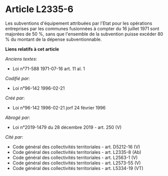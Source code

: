 # Article L2335-6

Les subventions d'équipement attribuées par l'Etat pour les opérations entreprises par les communes fusionnées à compter du
16 juillet 1971 sont majorées de 50 %, sans que l'ensemble de la subvention puisse excéder 80 % du montant de la dépense
subventionnable.

**Liens relatifs à cet article**

_Anciens textes_:

  - Loi n°71-588 1971-07-16 art. 11 al. 1

_Codifié par_:

  - Loi n°96-142 1996-02-21

_Créé par_:

  - Loi n°96-142 1996-02-21 jorf 24 février 1996

_Abrogé par_:

  - Loi n°2019-1479 du 28 décembre 2019 - art. 250 (V)

_Cité par_:

  - Code général des collectivités territoriales - art. D5212-16 (V)
  - Code général des collectivités territoriales - art. L2335-8 (Ab)
  - Code général des collectivités territoriales - art. L2563-1 (V)
  - Code général des collectivités territoriales - art. L2573-55 (V)
  - Code général des collectivités territoriales - art. L5334-19 (VT)
